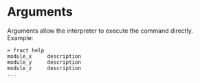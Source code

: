 # Arguments

Arguments allow the interpreter to execute the command directly.
<br>
Example:
```
> fract help
module_x     description
module_y     description
module_z     description
...
```
